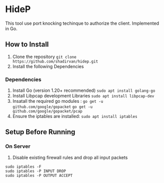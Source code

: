 # HideP
This tool use port knocking techinque to authorize the client. Implemented in Go.

## How to Install
1. Clone the repository `git clone https://github.com/shadirvan/hidep.git`
2. Install the following Dependencies
### Dependencies
1. Install Go (version 1.20+ recommended) `sudo apt install golang-go`
2. Install Libpcap development Libraries `sudo apt install libpcap-dev`
3. Insatall the required go modules :
  `go get -u github.com/google/gopacket`
  `go get -u github.com/google/gopacket/pcap`
4. Ensure the iptables are installed: `sudo apt install iptables`

## Setup Before Running
### On Server
1. Disable existing firewall rules and drop all input packets
```
sudo iptables -F
sudo iptables -P INPUT DROP
sudo iptables -P OUTPUT ACCEPT
```
